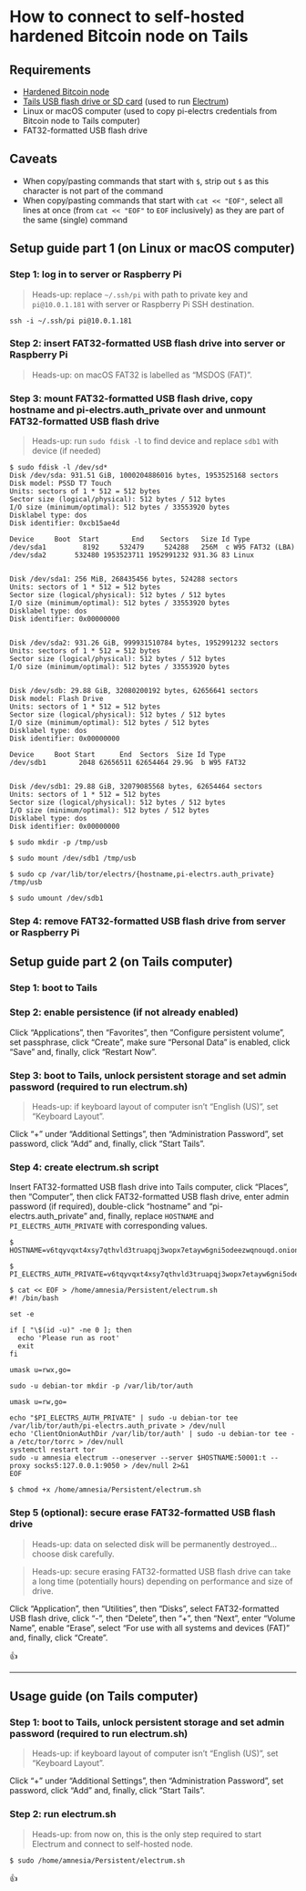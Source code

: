 <!--
Title: How to connect to self-hosted hardened Bitcoin node on Tails
Description: Learn how to connect to self-hosted hardened Bitcoin node on Tails.
Author: Sun Knudsen <https://github.com/sunknudsen>
Contributors: Sun Knudsen <https://github.com/sunknudsen>
Reviewers:
Publication date: 2022-04-08T12:47:18.266Z
Listed: true
-->

# How to connect to self-hosted hardened Bitcoin node on Tails

## Requirements

- [Hardened Bitcoin node](../../README.md)
- [Tails USB flash drive or SD card](../../../how-to-install-tails-on-usb-flash-drive-or-sd-card-on-macos/README.md) (used to run [Electrum](https://electrum.org/#home))
- Linux or macOS computer (used to copy pi-electrs credentials from Bitcoin node to Tails computer)
- FAT32-formatted USB flash drive

## Caveats

- When copy/pasting commands that start with `$`, strip out `$` as this character is not part of the command
- When copy/pasting commands that start with `cat << "EOF"`, select all lines at once (from `cat << "EOF"` to `EOF` inclusively) as they are part of the same (single) command

## Setup guide part 1 (on Linux or macOS computer)

### Step 1: log in to server or Raspberry Pi

> Heads-up: replace `~/.ssh/pi` with path to private key and `pi@10.0.1.181` with server or Raspberry Pi SSH destination.

```shell
ssh -i ~/.ssh/pi pi@10.0.1.181
```

### Step 2: insert FAT32-formatted USB flash drive into server or Raspberry Pi

> Heads-up: on macOS FAT32 is labelled as “MSDOS (FAT)”.

### Step 3: mount FAT32-formatted USB flash drive, copy hostname and pi-electrs.auth_private over and unmount FAT32-formatted USB flash drive

> Heads-up: run `sudo fdisk -l` to find device and replace `sdb1` with device (if needed)

```console
$ sudo fdisk -l /dev/sd*
Disk /dev/sda: 931.51 GiB, 1000204886016 bytes, 1953525168 sectors
Disk model: PSSD T7 Touch
Units: sectors of 1 * 512 = 512 bytes
Sector size (logical/physical): 512 bytes / 512 bytes
I/O size (minimum/optimal): 512 bytes / 33553920 bytes
Disklabel type: dos
Disk identifier: 0xcb15ae4d

Device     Boot  Start        End    Sectors   Size Id Type
/dev/sda1         8192     532479     524288   256M  c W95 FAT32 (LBA)
/dev/sda2       532480 1953523711 1952991232 931.3G 83 Linux


Disk /dev/sda1: 256 MiB, 268435456 bytes, 524288 sectors
Units: sectors of 1 * 512 = 512 bytes
Sector size (logical/physical): 512 bytes / 512 bytes
I/O size (minimum/optimal): 512 bytes / 33553920 bytes
Disklabel type: dos
Disk identifier: 0x00000000


Disk /dev/sda2: 931.26 GiB, 999931510784 bytes, 1952991232 sectors
Units: sectors of 1 * 512 = 512 bytes
Sector size (logical/physical): 512 bytes / 512 bytes
I/O size (minimum/optimal): 512 bytes / 33553920 bytes


Disk /dev/sdb: 29.88 GiB, 32080200192 bytes, 62656641 sectors
Disk model: Flash Drive
Units: sectors of 1 * 512 = 512 bytes
Sector size (logical/physical): 512 bytes / 512 bytes
I/O size (minimum/optimal): 512 bytes / 512 bytes
Disklabel type: dos
Disk identifier: 0x00000000

Device     Boot Start      End  Sectors  Size Id Type
/dev/sdb1        2048 62656511 62654464 29.9G  b W95 FAT32


Disk /dev/sdb1: 29.88 GiB, 32079085568 bytes, 62654464 sectors
Units: sectors of 1 * 512 = 512 bytes
Sector size (logical/physical): 512 bytes / 512 bytes
I/O size (minimum/optimal): 512 bytes / 512 bytes
Disklabel type: dos
Disk identifier: 0x00000000

$ sudo mkdir -p /tmp/usb

$ sudo mount /dev/sdb1 /tmp/usb

$ sudo cp /var/lib/tor/electrs/{hostname,pi-electrs.auth_private} /tmp/usb

$ sudo umount /dev/sdb1
```

### Step 4: remove FAT32-formatted USB flash drive from server or Raspberry Pi

## Setup guide part 2 (on Tails computer)

### Step 1: boot to Tails

### Step 2: enable persistence (if not already enabled)

Click “Applications”, then “Favorites”, then “Configure persistent volume”, set passphrase, click “Create”, make sure “Personal Data” is enabled, click “Save” and, finally, click “Restart Now”.

### Step 3: boot to Tails, unlock persistent storage and set admin password (required to run electrum.sh)

> Heads-up: if keyboard layout of computer isn’t “English (US)”, set “Keyboard Layout”.

Click “+” under “Additional Settings”, then “Administration Password”, set password, click “Add” and, finally, click “Start Tails”.

### Step 4: create electrum.sh script

Insert FAT32-formatted USB flash drive into Tails computer, click “Places”, then “Computer”, then click FAT32-formatted USB flash drive, enter admin password (if required), double-click “hostname” and “pi-electrs.auth_private” and, finally, replace `HOSTNAME` and `PI_ELECTRS_AUTH_PRIVATE` with corresponding values.

```console
$ HOSTNAME=v6tqyvqxt4xsy7qthvld3truapqj3wopx7etayw6gni5odeezwqnouqd.onion

$ PI_ELECTRS_AUTH_PRIVATE=v6tqyvqxt4xsy7qthvld3truapqj3wopx7etayw6gni5odeezwqnouqd:descriptor:x25519:ZAELCI54J2B7MU7UW3SZBGZRB542RY6MQMMVF3PQ4TYLLG43WV2A

$ cat << EOF > /home/amnesia/Persistent/electrum.sh
#! /bin/bash

set -e

if [ "\$(id -u)" -ne 0 ]; then
  echo 'Please run as root'
  exit
fi

umask u=rwx,go=

sudo -u debian-tor mkdir -p /var/lib/tor/auth

umask u=rw,go=

echo "$PI_ELECTRS_AUTH_PRIVATE" | sudo -u debian-tor tee /var/lib/tor/auth/pi-electrs.auth_private > /dev/null
echo 'ClientOnionAuthDir /var/lib/tor/auth' | sudo -u debian-tor tee -a /etc/tor/torrc > /dev/null
systemctl restart tor
sudo -u amnesia electrum --oneserver --server $HOSTNAME:50001:t --proxy socks5:127.0.0.1:9050 > /dev/null 2>&1
EOF

$ chmod +x /home/amnesia/Persistent/electrum.sh
```

### Step 5 (optional): secure erase FAT32-formatted USB flash drive

> Heads-up: data on selected disk will be permanently destroyed… choose disk carefully.

> Heads-up: secure erasing FAT32-formatted USB flash drive can take a long time (potentially hours) depending on performance and size of drive.

Click “Application”, then “Utilities”, then “Disks”, select FAT32-formatted USB flash drive, click “-”, then “Delete”, then “+”, then “Next”, enter “Volume Name”, enable “Erase”, select “For use with all systems and devices (FAT)” and, finally, click “Create”.

👍

---

## Usage guide (on Tails computer)

### Step 1: boot to Tails, unlock persistent storage and set admin password (required to run electrum.sh)

> Heads-up: if keyboard layout of computer isn’t “English (US)”, set “Keyboard Layout”.

Click “+” under “Additional Settings”, then “Administration Password”, set password, click “Add” and, finally, click “Start Tails”.

### Step 2: run electrum.sh

> Heads-up: from now on, this is the only step required to start Electrum and connect to self-hosted node.

```console
$ sudo /home/amnesia/Persistent/electrum.sh
```

👍
